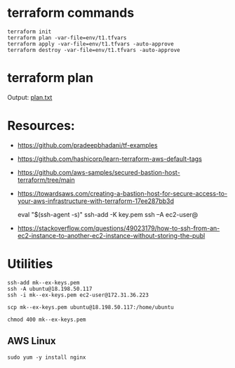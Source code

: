 

# terraform commands

    terraform init
    terraform plan -var-file=env/t1.tfvars
    terraform apply -var-file=env/t1.tfvars -auto-approve
    terraform destroy -var-file=env/t1.tfvars -auto-approve


# terraform plan
Output: [plan.txt](docs%2Fplan.txt)

# Resources:

- https://github.com/pradeepbhadani/tf-examples
- https://github.com/hashicorp/learn-terraform-aws-default-tags
- https://github.com/aws-samples/secured-bastion-host-terraform/tree/main
- https://towardsaws.com/creating-a-bastion-host-for-secure-access-to-your-aws-infrastructure-with-terraform-17ee287bb3d


    eval "$(ssh-agent -s)"
    ssh-add -K key.pem
    ssh –A ec2-user@<PUBLIC-IP-address>

- https://stackoverflow.com/questions/49023179/how-to-ssh-from-an-ec2-instance-to-another-ec2-instance-without-storing-the-publ



# Utilities

    ssh-add mk--ex-keys.pem
    ssh -A ubuntu@18.198.50.117
    ssh -i mk--ex-keys.pem ec2-user@172.31.36.223

    scp mk--ex-keys.pem ubuntu@18.198.50.117:/home/ubuntu

    chmod 400 mk--ex-keys.pem


## AWS Linux
    sudo yum -y install nginx